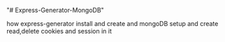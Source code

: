 "# Express-Generator-MongoDB" 

how express-generator install and create and mongoDB setup and create read,delete cookies and session in it 

